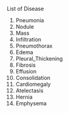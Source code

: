 List of Disease
1. Pneumonia
2. Nodule
3. Mass
4. Infiltration
5. Pneumothorax
6. Edema
7. Pleural_Thickening
8. Fibrosis
9. Effusion
10. Consolidation
11. Cardiomegaly
12. Atelectasis
13. Hernia
14. Emphysema
